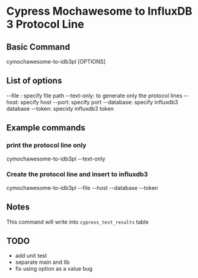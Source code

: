 # Cypress Mochawesome to InfluxDB 3 Protocol Line

## Basic Command
cymochawesome-to-idb3pl [OPTIONS]

## List of options
--file <path-to-file>: specify file path
--text-only: to generate only the protocol lines
--host: specify host
--port: specify port
--database: specify influxdb3 database
--token: specidy influxdb3 token

## Example commands
### print the protocol line only
cymochawesome-to-idb3pl --text-only

### Create the protocol line and insert to influxdb3
cymochawesome-to-idb3pl --file <file-path> --host <host> --database <database> --token <token>

## Notes
This command will write into `cypress_test_results` table

## TODO
- add unit test
- separate main and lib
- fix using option as a value bug